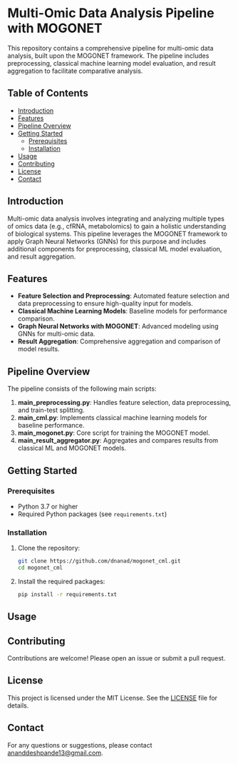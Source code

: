 # Multi-Omic Data Analysis Pipeline with MOGONET

This repository contains a comprehensive pipeline for multi-omic data analysis, built upon the MOGONET framework. The pipeline includes preprocessing, classical machine learning model evaluation, and result aggregation to facilitate comparative analysis.

## Table of Contents

- [Introduction](#introduction)
- [Features](#features)
- [Pipeline Overview](#pipeline-overview)
- [Getting Started](#getting-started)
  - [Prerequisites](#prerequisites)
  - [Installation](#installation)
- [Usage](#usage)
- [Contributing](#contributing)
- [License](#license)
- [Contact](#contact)

## Introduction

Multi-omic data analysis involves integrating and analyzing multiple types of omics data (e.g., cfRNA, metabolomics) to gain a holistic understanding of biological systems. This pipeline leverages the MOGONET framework to apply Graph Neural Networks (GNNs) for this purpose and includes additional components for preprocessing, classical ML model evaluation, and result aggregation.

## Features

- **Feature Selection and Preprocessing**: Automated feature selection and data preprocessing to ensure high-quality input for models.
- **Classical Machine Learning Models**: Baseline models for performance comparison.
- **Graph Neural Networks with MOGONET**: Advanced modeling using GNNs for multi-omic data.
- **Result Aggregation**: Comprehensive aggregation and comparison of model results.

## Pipeline Overview

The pipeline consists of the following main scripts:

1. **main_preprocessing.py**: Handles feature selection, data preprocessing, and train-test splitting.
2. **main_cml.py**: Implements classical machine learning models for baseline performance.
3. **main_mogonet.py**: Core script for training the MOGONET model.
4. **main_result_aggregator.py**: Aggregates and compares results from classical ML and MOGONET models.

## Getting Started

### Prerequisites

- Python 3.7 or higher
- Required Python packages (see `requirements.txt`)

### Installation

1. Clone the repository:
   ```bash
   git clone https://github.com/dnanad/mogonet_cml.git
   cd mogonet_cml
   ```

2. Install the required packages:
   ```bash
   pip install -r requirements.txt
   ```

## Usage



## Contributing

Contributions are welcome! Please open an issue or submit a pull request.

## License

This project is licensed under the MIT License. See the [LICENSE](LICENSE) file for details.

## Contact

For any questions or suggestions, please contact [ananddeshpande13@gmail.com](mailto:ananddeshpande13@gmail.com).